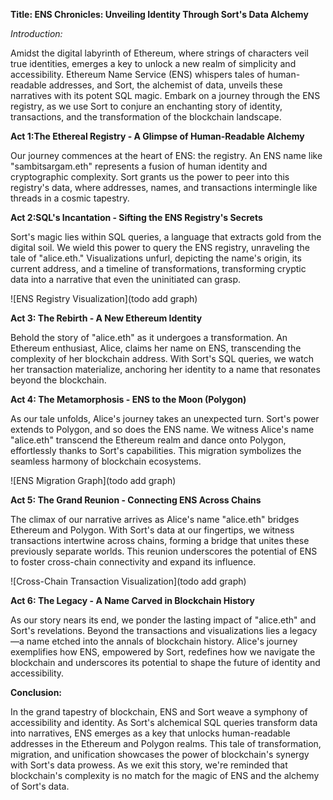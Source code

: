 **Title: ENS Chronicles: Unveiling Identity Through Sort's Data Alchemy**

*Introduction:*

Amidst the digital labyrinth of Ethereum, where strings of characters veil true identities, emerges a key to unlock a new realm of simplicity and accessibility. Ethereum Name Service (ENS) whispers tales of human-readable addresses, and Sort, the alchemist of data, unveils these narratives with its potent SQL magic. Embark on a journey through the ENS registry, as we use Sort to conjure an enchanting story of identity, transactions, and the transformation of the blockchain landscape.

**Act 1:The Ethereal Registry - A Glimpse of Human-Readable Alchemy**

Our journey commences at the heart of ENS: the registry. An ENS name like "sambitsargam.eth" represents a fusion of human identity and cryptographic complexity. Sort grants us the power to peer into this registry's data, where addresses, names, and transactions intermingle like threads in a cosmic tapestry.

**Act 2:SQL's Incantation - Sifting the ENS Registry's Secrets**

Sort's magic lies within SQL queries, a language that extracts gold from the digital soil. We wield this power to query the ENS registry, unraveling the tale of "alice.eth." Visualizations unfurl, depicting the name's origin, its current address, and a timeline of transformations, transforming cryptic data into a narrative that even the uninitiated can grasp.

![ENS Registry Visualization](todo add graph)

**Act 3: The Rebirth - A New Ethereum Identity**

Behold the story of "alice.eth" as it undergoes a transformation. An Ethereum enthusiast, Alice, claims her name on ENS, transcending the complexity of her blockchain address. With Sort's SQL queries, we watch her transaction materialize, anchoring her identity to a name that resonates beyond the blockchain.

**Act 4: The Metamorphosis - ENS to the Moon (Polygon)**

As our tale unfolds, Alice's journey takes an unexpected turn. Sort's power extends to Polygon, and so does the ENS name. We witness Alice's name "alice.eth" transcend the Ethereum realm and dance onto Polygon, effortlessly thanks to Sort's capabilities. This migration symbolizes the seamless harmony of blockchain ecosystems.

![ENS Migration Graph](todo add graph)

**Act 5: The Grand Reunion - Connecting ENS Across Chains**

The climax of our narrative arrives as Alice's name "alice.eth" bridges Ethereum and Polygon. With Sort's data at our fingertips, we witness transactions intertwine across chains, forming a bridge that unites these previously separate worlds. This reunion underscores the potential of ENS to foster cross-chain connectivity and expand its influence.

![Cross-Chain Transaction Visualization](todo add graph)

**Act 6: The Legacy - A Name Carved in Blockchain History**

As our story nears its end, we ponder the lasting impact of "alice.eth" and Sort's revelations. Beyond the transactions and visualizations lies a legacy—a name etched into the annals of blockchain history. Alice's journey exemplifies how ENS, empowered by Sort, redefines how we navigate the blockchain and underscores its potential to shape the future of identity and accessibility.

**Conclusion:**

In the grand tapestry of blockchain, ENS and Sort weave a symphony of accessibility and identity. As Sort's alchemical SQL queries transform data into narratives, ENS emerges as a key that unlocks human-readable addresses in the Ethereum and Polygon realms. This tale of transformation, migration, and unification showcases the power of blockchain's synergy with Sort's data prowess. As we exit this story, we're reminded that blockchain's complexity is no match for the magic of ENS and the alchemy of Sort's data.
